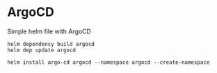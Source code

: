 # ArgoCD

Simple helm file with ArgoCD  

```
helm dependency build argocd
helm dep update argocd

helm install argo-cd argocd --namespace argocd --create-namespace
```